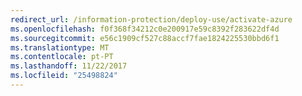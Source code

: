 ```yaml
---
redirect_url: /information-protection/deploy-use/activate-azure
ms.openlocfilehash: f0f368f34212c0e200917e59c8392f283622df4d
ms.sourcegitcommit: e56c1909cf527c88accf7fae1824225530bbd6f1
ms.translationtype: MT
ms.contentlocale: pt-PT
ms.lasthandoff: 11/22/2017
ms.locfileid: "25498824"
---
```

